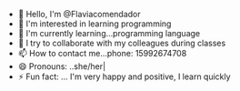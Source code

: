 - 👋 Hello, I'm @Flaviacomendador
- 👀 I'm interested in learning programming
- 🌱 I'm currently learning...programming language
- 💞️ I try to collaborate with my colleagues during classes
- 📫 How to contact me...phone: 15992674708
- 😄 Pronouns: ..she/her| 
- ⚡ Fun fact: ... I'm very happy and positive, I learn quickly

<!---
Flaviacomendador/Flaviacomendador is a ✨ special ✨ repository because its `README.md` (this file) appears on your GitHub profile.
You can click the Preview link to take a look at your changes.
--->
